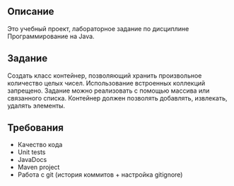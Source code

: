 ## Описание
Это учебный проект, лабораторное задание по дисциплине Программирование на Java.

## Задание
Создать класс контейнер, позволяющий хранить произвольное количество целых чисел. Использование встроенных коллекций запрещено.
Задание можно реализовать с помощью массива или связанного списка. Контейнер должен позволять добавлять, извлекать, удалять элементы.

## Требования
- Качество кода
- Unit tests
- JavaDocs
- Maven project
- Работа с git (история коммитов + настройка gitignore)
